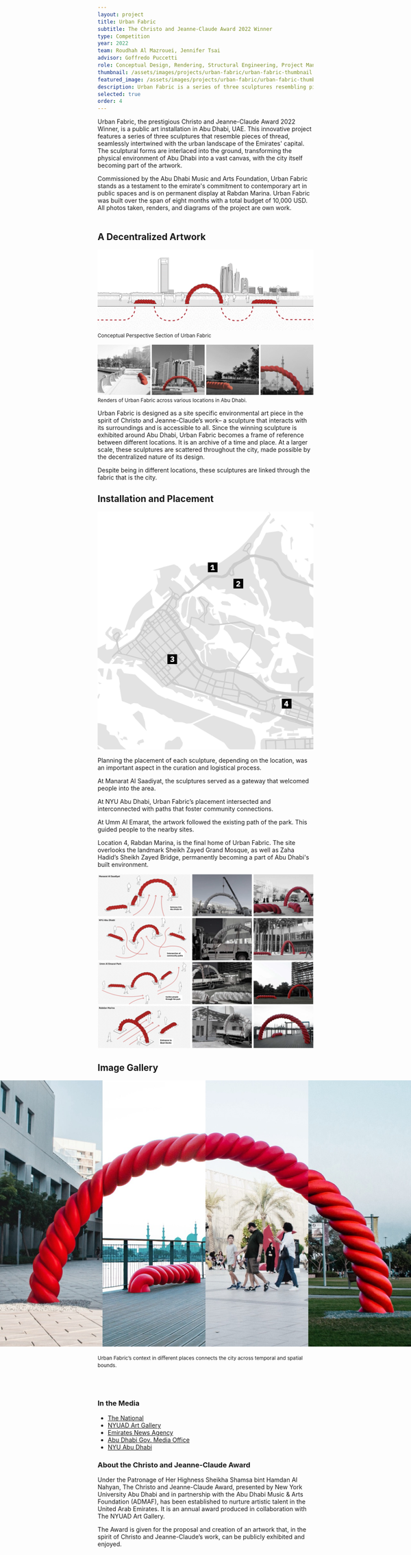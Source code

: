 ```yaml
---
layout: project
title: Urban Fabric
subtitle: The Christo and Jeanne-Claude Award 2022 Winner
type: Competition
year: 2022
team: Roudhah Al Mazrouei, Jennifer Tsai
advisor: Goffredo Puccetti
role: Conceptual Design, Rendering, Structural Engineering, Project Management, Budgeting
thumbnail: /assets/images/projects/urban-fabric/urban-fabric-thumbnail.jpeg
featured_image: /assets/images/projects/urban-fabric/urban-fabric-thumbnail.png
description: Urban Fabric is a series of three sculptures resembling pieces of thread, intertwined and interlaced into the ground, creating a dynamic and thought-provoking space.
selected: true
order: 4
---
```


Urban Fabric, the prestigious Christo and Jeanne-Claude Award 2022 Winner, is a public art installation in Abu Dhabi, UAE. This innovative project features a series of three sculptures that resemble pieces of thread, seamlessly intertwined with the urban landscape of the Emirates' capital. The sculptural forms are interlaced into the ground, transforming the physical environment of Abu Dhabi into a vast canvas, with the city itself becoming part of the artwork.

Commissioned by the Abu Dhabi Music and Arts Foundation, Urban Fabric stands as a testament to the emirate's commitment to contemporary art in public spaces and is on permanent display at Rabdan Marina. Urban Fabric was built over the span of eight months with a total budget of 10,000 USD. All photos taken, renders, and diagrams of the project are own work. <br> <br>

## A Decentralized Artwork

![Conceptual Perspective Section of Urban Fabric](/assets/images/projects/urban-fabric/urban-fabric-perspective.png) <br>
<small> Conceptual Perspective Section of Urban Fabric </small>

 
 <div class="content-row">
  <div class="content-col">
    <img src="/assets/images/projects/urban-fabric/urban-fabric-renders.png" alt="Renders of Urban Fabric across Abu Dhabi">
    <small class="caption">Renders of Urban Fabric across various locations in Abu Dhabi.</small>
  </div>
  <div class="content-col">
    <p>
      Urban Fabric is designed as a site specific environmental art piece in the spirit of Christo and Jeanne-Claude’s work– a sculpture that interacts with its surroundings and is accessible to all. Since the winning sculpture is exhibited around Abu Dhabi, Urban Fabric becomes a frame of reference between different locations. It is an archive of a time and place. At a larger scale, these sculptures are scattered throughout the city, made possible by the decentralized nature of its design.
    </p>
    <p>
    Despite being in different locations, these sculptures are linked through the fabric that is the city. </p>
  </div>
</div>

## Installation and Placement

 <div class="content-row">
  <div class="content-col" style="flex: 1 1 0;">
    <img src="/assets/images/projects/urban-fabric/urban-fabric-map.png" alt="Map of Urban Fabric exhibition locations">
    <br>
    <p> Planning the placement of each sculpture, depending on the location, was an important aspect in the curation and logistical process.</p>
    <p> At Manarat Al Saadiyat, the sculptures served as a gateway that welcomed people into the area.</p>
    <p> At NYU Abu Dhabi, Urban Fabric’s placement intersected and interconnected with paths that foster community connections.</p>
    <p> At Umm Al Emarat, the artwork followed the existing path of the park. This guided people to the nearby sites.</p>
    <p> Location 4, Rabdan Marina, is the final home of Urban Fabric. The site overlooks the landmark Sheikh Zayed Grand Mosque, as well as Zaha Hadid’s Sheikh Zayed Bridge, permanently becoming a part of Abu Dhabi's built environment.</p>
      </div>
  <div class="content-col" style="flex: 4 1 0;">
    <img src="/assets/images/projects/urban-fabric/urban-fabric-placements.png" alt="Different configurations of Urban Fabric based on each given site">
  </div>
</div>

## Image Gallery

<img src="/assets/images/projects/urban-fabric/urban-fabric-collage.jpeg"
     alt="The collage shows Urban Fabric’s context in different places connects the city across temporal and spatial bounds."
     style="display: block; width: 100vw; max-width: 100vw; margin-left: 50%; transform: translateX(-50%); height: auto;" />
<br>
<small> Urban Fabric’s context in different places connects the city across temporal and spatial bounds. </small>

<br><br>

<div class="project-footer-columns">
  <div class="project-media">
    <h3>In the Media</h3>
    <ul>
      <li><a href="https://www.thenationalnews.com/arts-culture/art-design/2022/11/16/the-christo-and-jeanne-claude-awards-winning-installation-is-unveiled/" target="_blank">The National</a></li>
      <li><a href="https://www.nyuad-artgallery.org/en_US/christo-award-past-award-winners/award-winner-2022/" target="_blank">NYUAD Art Gallery</a></li>
      <li><a href="https://www.wam.ae/en/details/1395303053771" target="_blank">Emirates News Agency</a></li>
      <li><a href="https://www.mediaoffice.abudhabi/en/education/nyu-abu-dhabi-students-win-the-christo-and-jeanne-claude-award-2022/" target="_blank">Abu Dhabi Gov. Media Office</a></li>
      <li><a href="https://nyuad.nyu.edu/en/news/latest-news/arts-and-culture/2022/june/christo-award-winners-2022.html" target="_blank">NYU Abu Dhabi</a></li>
    </ul>
  </div>
  <div class="project-about">
    <h3>About the Christo and Jeanne-Claude Award</h3>
    <p>
    Under the Patronage of Her Highness Sheikha Shamsa bint Hamdan Al Nahyan, The Christo and Jeanne-Claude Award, presented by New York University Abu Dhabi and in partnership with the Abu Dhabi Music & Arts Foundation (ADMAF), has been established to nurture artistic talent in the United Arab Emirates. It is an annual award produced in collaboration with The NYUAD Art Gallery. </p>
    <p> The Award is given for the proposal and creation of an artwork that, in the spirit of Christo and Jeanne-Claude’s work, can be publicly exhibited and enjoyed. </p>
  </div>
</div>